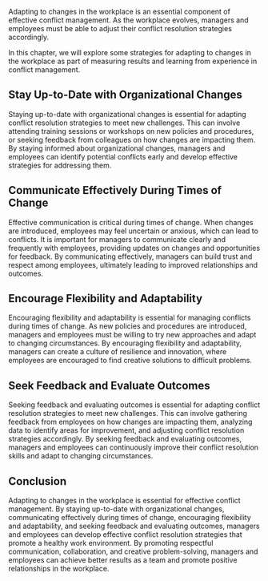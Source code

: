 
Adapting to changes in the workplace is an essential component of effective conflict management. As the workplace evolves, managers and employees must be able to adjust their conflict resolution strategies accordingly.

In this chapter, we will explore some strategies for adapting to changes in the workplace as part of measuring results and learning from experience in conflict management.

Stay Up-to-Date with Organizational Changes
-------------------------------------------

Staying up-to-date with organizational changes is essential for adapting conflict resolution strategies to meet new challenges. This can involve attending training sessions or workshops on new policies and procedures, or seeking feedback from colleagues on how changes are impacting them. By staying informed about organizational changes, managers and employees can identify potential conflicts early and develop effective strategies for addressing them.

Communicate Effectively During Times of Change
----------------------------------------------

Effective communication is critical during times of change. When changes are introduced, employees may feel uncertain or anxious, which can lead to conflicts. It is important for managers to communicate clearly and frequently with employees, providing updates on changes and opportunities for feedback. By communicating effectively, managers can build trust and respect among employees, ultimately leading to improved relationships and outcomes.

Encourage Flexibility and Adaptability
--------------------------------------

Encouraging flexibility and adaptability is essential for managing conflicts during times of change. As new policies and procedures are introduced, managers and employees must be willing to try new approaches and adapt to changing circumstances. By encouraging flexibility and adaptability, managers can create a culture of resilience and innovation, where employees are encouraged to find creative solutions to difficult problems.

Seek Feedback and Evaluate Outcomes
-----------------------------------

Seeking feedback and evaluating outcomes is essential for adapting conflict resolution strategies to meet new challenges. This can involve gathering feedback from employees on how changes are impacting them, analyzing data to identify areas for improvement, and adjusting conflict resolution strategies accordingly. By seeking feedback and evaluating outcomes, managers and employees can continuously improve their conflict resolution skills and adapt to changing circumstances.

Conclusion
----------

Adapting to changes in the workplace is essential for effective conflict management. By staying up-to-date with organizational changes, communicating effectively during times of change, encouraging flexibility and adaptability, and seeking feedback and evaluating outcomes, managers and employees can develop effective conflict resolution strategies that promote a healthy work environment. By promoting respectful communication, collaboration, and creative problem-solving, managers and employees can achieve better results as a team and promote positive relationships in the workplace.
